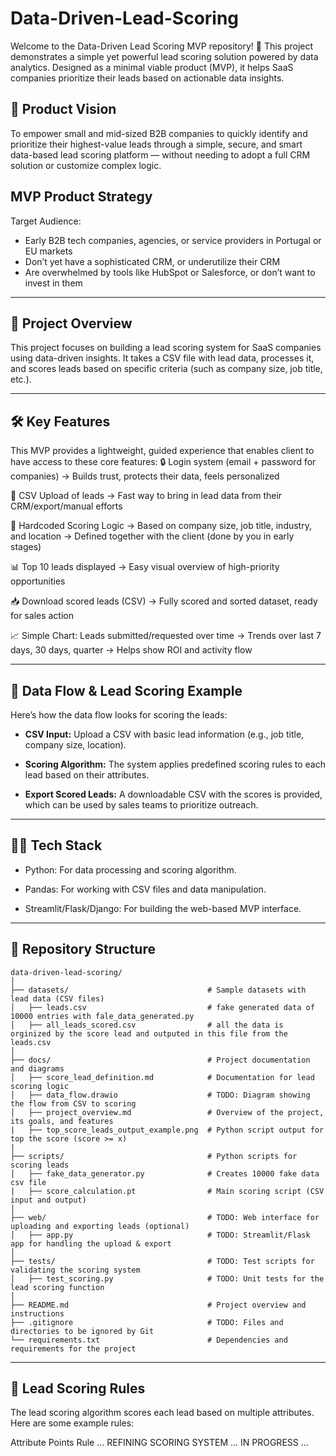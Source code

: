 # Data-Driven-Lead-Scoring

Welcome to the Data-Driven Lead Scoring MVP repository! 🚀
This project demonstrates a simple yet powerful lead scoring solution powered by data analytics. Designed as a minimal viable product (MVP), it helps SaaS companies prioritize their leads based on actionable data insights.

## 🎯 Product Vision
To empower small and mid-sized B2B companies to quickly identify and prioritize their highest-value leads through a simple, secure, and smart data-based lead scoring platform — without needing to adopt a full CRM solution or customize complex logic.

##  MVP Product Strategy
Target Audience: 
  - Early B2B tech companies, agencies, or service providers in Portugal or EU markets
  - Don’t yet have a sophisticated CRM, or underutilize their CRM
  - Are overwhelmed by tools like HubSpot or Salesforce, or don’t want to invest in them

---
## 🧠 Project Overview
This project focuses on building a lead scoring system for SaaS companies using data-driven insights. It takes a CSV file with lead data, processes it, and scores leads based on specific criteria (such as company size, job title, etc.).

---

## 🛠️ Key Features

This MVP provides a lightweight, guided experience that enables client to have access to these core features:
🔒 Login system (email + password for companies)
→ Builds trust, protects their data, feels personalized

📁 CSV Upload of leads → Fast way to bring in lead data from their CRM/export/manual efforts

🧠 Hardcoded Scoring Logic → Based on company size, job title, industry, and location
→ Defined together with the client (done by you in early stages)

📊 Top 10 leads displayed → Easy visual overview of high-priority opportunities

📥 Download scored leads (CSV) → Fully scored and sorted dataset, ready for sales action

📈 Simple Chart: Leads submitted/requested over time → Trends over last 7 days, 30 days, quarter
→ Helps show ROI and activity flow


---

## 🚀 Data Flow & Lead Scoring Example
Here’s how the data flow looks for scoring the leads:

  - **CSV Input:** Upload a CSV with basic lead information (e.g., job title, company size, location).

  - **Scoring Algorithm:** The system applies predefined scoring rules to each lead based on their attributes.

  - **Export Scored Leads:** A downloadable CSV with the scores is provided, which can be used by sales teams to prioritize outreach.
---

## 🧑‍💻 Tech Stack
  - Python: For data processing and scoring algorithm.

  - Pandas: For working with CSV files and data manipulation.

  - Streamlit/Flask/Django: For building the web-based MVP interface.

---



## 📂 Repository Structure
```
data-driven-lead-scoring/
│
├── datasets/                               # Sample datasets with lead data (CSV files)
│   ├── leads.csv                           # fake generated data of 10000 entries with fale_data_generated.py
│   ├── all_leads_scored.csv                # all the data is orginized by the score lead and outputed in this file from the leads.csv
│
├── docs/                                   # Project documentation and diagrams
│   ├── score_lead_definition.md            # Documentation for lead scoring logic
│   ├── data_flow.drawio                    # TODO: Diagram showing the flow from CSV to scoring
│   ├── project_overview.md                 # Overview of the project, its goals, and features 
|   ├── top_score_leads_output_example.png  # Python script output for top the score (score >= x)
|
├── scripts/                                # Python scripts for scoring leads
│   ├── fake_data_generator.py              # Creates 10000 fake data csv file
|   ├── score_calculation.pt                # Main scoring script (CSV input and output)
│
├── web/                                    # TODO: Web interface for uploading and exporting leads (optional)
│   ├── app.py                              # TODO: Streamlit/Flask app for handling the upload & export
│
├── tests/                                  # TODO: Test scripts for validating the scoring system
│   ├── test_scoring.py                     # TODO: Unit tests for the lead scoring function
│
├── README.md                               # Project overview and instructions
├── .gitignore                              # TODO: Files and directories to be ignored by Git
└── requirements.txt                        # Dependencies and requirements for the project

```
---

## 📖 Lead Scoring Rules
The lead scoring algorithm scores each lead based on multiple attributes. Here are some example rules:


Attribute	Points Rule
... REFINING SCORING SYSTEM ... IN PROGRESS ...
